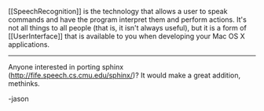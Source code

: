 

[[SpeechRecognition]] is the technology that allows a user to speak commands and have the program interpret them and perform actions. It's not all things to all people (that is, it isn't always useful), but it is a form of [[UserInterface]] that is available to you when developing your Mac OS X applications.

----
Anyone interested in porting sphinx (http://fife.speech.cs.cmu.edu/sphinx/)? It would make a great addition, methinks. 

-jason